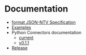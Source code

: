# Documentation

- [format JSON-NTV Specification](https://loco-philippe.github.io/ES/JSON%20semantic%20format%20(JSON-NTV).htm)
- [Examples](https://github.com/loco-philippe/NTV/tree/main/example/README.md)
- Python Connectors documentation
  - [current](https://loco-philippe.github.io/ntv-pandas/ntv_pandas.html)
  - [v0.1.1](https://loco-philippe.github.io/ntv-pandas/v0.1.1/ntv_pandas.html)
- [Release](./release)
